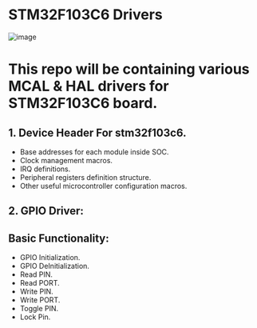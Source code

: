 # STM32F103C6 Drivers

![image](https://github.com/Mo-Alsehli/Master_Embedded_Systems/assets/98949843/877509c1-fb1f-4872-b81e-bfa2c1e7ee5e)

# This repo will be containing various MCAL & HAL drivers for STM32F103C6 board.

## 1. Device Header For stm32f103c6.

- Base addresses for each module inside SOC.
- Clock management macros.
- IRQ definitions.
- Peripheral registers definition structure.
- Other useful microcontroller configuration macros.

## 2. GPIO Driver:

## Basic Functionality:

- GPIO Initialization.
- GPIO DeInitialization.
- Read PIN.
- Read PORT.
- Write PIN.
- Write PORT.
- Toggle PIN.
- Lock Pin.
